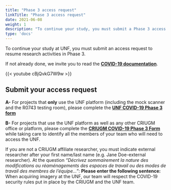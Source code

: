 ```yaml
---
title: "Phase 3 access request"
linkTitle: "Phase 3 access request"
date: 2021-06-08
weight: 1
description: "To continue your study, you must submit a Phase 3 access request"
type: 'docs'
---
```

To continue your study at UNF, you must submit an access request to resume research activities in Phase 3.

If not already done, we invite you to read the __[COVID-19 documentation](https://unf-montreal.ca/documents/covid)__.

{{< youtube cBjQvkG7W9w >}}


## Submit your access request

**A-** For projects that **only** use the UNF platform (including the mock scanner and the R0743 testing room), please complete the __[UNF COVID-19 Phase 3 form](https://limesurvey.criugm.qc.ca/index.php/714835?newtest=Y&lang=fr)__

**B-** For projects that use the UNF platform as well as any other CRIUGM office or platform, please complete the __[CRIUGM COVID-19 Phase 3 Form](https://limesurvey.criugm.qc.ca/index.php/917526?newtest=Y&lang=fr)__ while taking care to identify all the members of your team who will need to access the UNF.

If you are not a CRIUGM affiliate researcher, you must indicate external researcher after your first name/last name (e.g. Jane Doe-external researcher).
At the question _“Décrivez sommairement la nature des modifications ou réaménagements des espaces de travail ou des modes de travail des membres de l’équipe…”_: **Please enter the following sentence:** When acquiring imagery at the UNF, our team will respect the COVID-19 security rules put in place by the CRIUGM and the UNF team.

